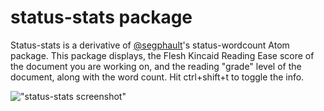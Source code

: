 # status-stats package

Status-stats is a derivative of [@segphault](https://github.com/segphault)'s status-wordcount Atom package. This package displays, the Flesh Kincaid Reading Ease score of the document you are working on, and the reading "grade" level of the document, along with the word count. Hit ctrl+shift+t to toggle the info.

!["status-stats screenshot"](http://cl.ly/image/0C2m3B3h1y1i/README_md_-__Users_cjoh__atom_packages_status-stats-2.png)
